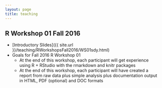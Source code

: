 ```yaml
---
layout: page
title: teaching
---
```


## R Workshop 01 Fall 2016

* [Introductory Slides]({{ site.url }}/teaching/RWorkshopsFall2016/WS01sdy.html) 
* Goals for Fall 2016 R Workshop 01
    + At the end of this workshop, each participant will get experience using R + RStudio with the rmarkdown and knitr packages
    + At the end of this workshop, each participant will have created a report from raw data plus simple analysis plus documentation output in HTML, PDF (optional) and DOC formats


